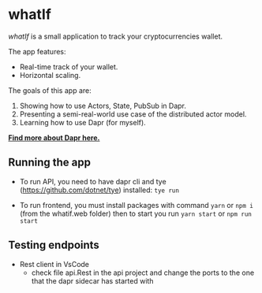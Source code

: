 # whatIf

_whatIf_ is a small application to track your cryptocurrencies wallet.

The app features:
* Real-time track of your wallet.
* Horizontal scaling.

The goals of this app are:
1. Showing how to use Actors, State, PubSub in Dapr.
1. Presenting a semi-real-world use case of the distributed actor model.
1. Learning how to use Dapr (for myself).

**[Find more about Dapr here.](https://dapr.io/)**


## Running the app
* To run API, you need to have dapr cli and tye (https://github.com/dotnet/tye) installed:
    ```tye run```
    
* To run frontend, you must install packages with command ```yarn``` or ```npm i``` (from the whatif.web folder) then to start you run ```yarn start``` or ```npm run start```

## Testing endpoints
* Rest client in VsCode
    - check file api.Rest in the api project and change the ports to the one that the dapr sidecar has started with
